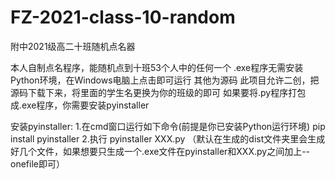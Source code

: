 # FZ-2021-class-10-random
附中2021级高二十班随机点名器

本人自制点名程序，能随机点到十班53个人中的任何一个
.exe程序无需安装Python环境，在Windows电脑上点击即可运行
其他为源码
此项目允许二创，把源码下载下来，将里面的学生名更换为你的班级的即可
如果要将.py程序打包成.exe程序，你需要安装pyinstaller

安装pyinstaller:
1.在cmd窗口运行如下命令(前提是你已安装Python运行环境)
  pip install pyinstaller
2.执行
  pyinstaller XXX.py
（默认在生成的dist文件夹里会生成好几个文件，如果想要只生成一个.exe文件在pyinstaller和XXX.py之间加上--onefile即可）
